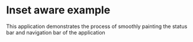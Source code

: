 # Inset aware example

This application demonstrates the process of smoothly painting the status bar and navigation bar of the application
